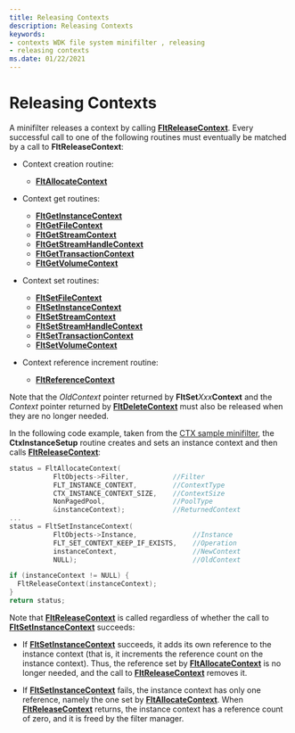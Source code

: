 ```yaml
---
title: Releasing Contexts
description: Releasing Contexts
keywords:
- contexts WDK file system minifilter , releasing
- releasing contexts
ms.date: 01/22/2021
---
```


# Releasing Contexts

A minifilter releases a context by calling [**FltReleaseContext**](/windows-hardware/drivers/ddi/fltkernel/nf-fltkernel-fltreleasecontext). Every successful call to one of the following routines must eventually be matched by a call to **FltReleaseContext**:

- Context creation routine:
  - [**FltAllocateContext**](/windows-hardware/drivers/ddi/fltkernel/nf-fltkernel-fltallocatecontext)

- Context get routines:
  - [**FltGetInstanceContext**](/windows-hardware/drivers/ddi/fltkernel/nf-fltkernel-fltgetinstancecontext)
  - [**FltGetFileContext**](/windows-hardware/drivers/ddi/fltkernel/nf-fltkernel-fltgetfilecontext)
  - [**FltGetStreamContext**](/windows-hardware/drivers/ddi/fltkernel/nf-fltkernel-fltgetstreamcontext)
  - [**FltGetStreamHandleContext**](/windows-hardware/drivers/ddi/fltkernel/nf-fltkernel-fltgetstreamhandlecontext)
  - [**FltGetTransactionContext**](/windows-hardware/drivers/ddi/fltkernel/nf-fltkernel-fltgettransactioncontext)
  - [**FltGetVolumeContext**](/windows-hardware/drivers/ddi/fltkernel/nf-fltkernel-fltgetvolumecontext)

- Context set routines:
  - [**FltSetFileContext**](/windows-hardware/drivers/ddi/fltkernel/nf-fltkernel-fltsetfilecontext)
  - [**FltSetInstanceContext**](/windows-hardware/drivers/ddi/fltkernel/nf-fltkernel-fltsetinstancecontext)
  - [**FltSetStreamContext**](/windows-hardware/drivers/ddi/fltkernel/nf-fltkernel-fltsetstreamcontext)
  - [**FltSetStreamHandleContext**](/windows-hardware/drivers/ddi/fltkernel/nf-fltkernel-fltsetstreamhandlecontext)
  - [**FltSetTransactionContext**](/windows-hardware/drivers/ddi/fltkernel/nf-fltkernel-fltsettransactioncontext)
  - [**FltSetVolumeContext**](/windows-hardware/drivers/ddi/fltkernel/nf-fltkernel-fltsetvolumecontext)

- Context reference increment routine:
  - [**FltReferenceContext**](/windows-hardware/drivers/ddi/fltkernel/nf-fltkernel-fltreferencecontext)

Note that the *OldContext* pointer returned by **FltSet***Xxx***Context** and the *Context* pointer returned by [**FltDeleteContext**](/windows-hardware/drivers/ddi/fltkernel/nf-fltkernel-fltdeletecontext) must also be released when they are no longer needed.

In the following code example, taken from the [CTX sample minifilter](https://github.com/Microsoft/Windows-driver-samples/tree/main/filesys/miniFilter/ctx), the **CtxInstanceSetup** routine creates and sets an instance context and then calls [**FltReleaseContext**](/windows-hardware/drivers/ddi/fltkernel/nf-fltkernel-fltreleasecontext):

```cpp
status = FltAllocateContext(
           FltObjects->Filter,           //Filter
           FLT_INSTANCE_CONTEXT,         //ContextType
           CTX_INSTANCE_CONTEXT_SIZE,    //ContextSize
           NonPagedPool,                 //PoolType
           &instanceContext);            //ReturnedContext
...
status = FltSetInstanceContext(
           FltObjects->Instance,              //Instance
           FLT_SET_CONTEXT_KEEP_IF_EXISTS,    //Operation
           instanceContext,                   //NewContext
           NULL);                             //OldContext

if (instanceContext != NULL) {
  FltReleaseContext(instanceContext);
}
return status;
```

Note that [**FltReleaseContext**](/windows-hardware/drivers/ddi/fltkernel/nf-fltkernel-fltreleasecontext) is called regardless of whether the call to [**FltSetInstanceContext**](/windows-hardware/drivers/ddi/fltkernel/nf-fltkernel-fltsetinstancecontext) succeeds:

- If [**FltSetInstanceContext**](/windows-hardware/drivers/ddi/fltkernel/nf-fltkernel-fltsetinstancecontext) succeeds, it adds its own reference to the instance context (that is, it increments the reference count on the instance context). Thus, the reference set by [**FltAllocateContext**](/windows-hardware/drivers/ddi/fltkernel/nf-fltkernel-fltallocatecontext) is no longer needed, and the call to [**FltReleaseContext**](/windows-hardware/drivers/ddi/fltkernel/nf-fltkernel-fltreleasecontext) removes it.

- If [**FltSetInstanceContext**](/windows-hardware/drivers/ddi/fltkernel/nf-fltkernel-fltsetinstancecontext) fails, the instance context has only one reference, namely the one set by [**FltAllocateContext**](/windows-hardware/drivers/ddi/fltkernel/nf-fltkernel-fltallocatecontext). When [**FltReleaseContext**](/windows-hardware/drivers/ddi/fltkernel/nf-fltkernel-fltreleasecontext) returns, the instance context has a reference count of zero, and it is freed by the filter manager.
